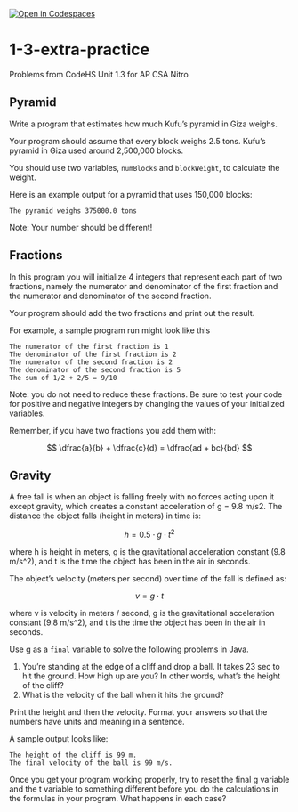 [![Open in Codespaces](https://classroom.github.com/assets/launch-codespace-2972f46106e565e64193e422d61a12cf1da4916b45550586e14ef0a7c637dd04.svg)](https://classroom.github.com/open-in-codespaces?assignment_repo_id=15799704)
# 1-3-extra-practice
Problems from CodeHS Unit 1.3 for AP CSA Nitro

## Pyramid
Write a program that estimates how much Kufu’s pyramid in Giza weighs.

Your program should assume that every block weighs 2.5 tons. Kufu’s pyramid in Giza used around 2,500,000 blocks.

You should use two variables, `numBlocks` and `blockWeight`, to calculate the weight.

Here is an example output for a pyramid that uses 150,000 blocks:
```
The pyramid weighs 375000.0 tons
```
Note: Your number should be different!

## Fractions
In this program you will initialize 4 integers that represent each part of two fractions, namely the numerator and denominator of the first fraction and the numerator and denominator of the second fraction.

Your program should add the two fractions and print out the result.

For example, a sample program run might look like this
```
The numerator of the first fraction is 1
The denominator of the first fraction is 2
The numerator of the second fraction is 2
The denominator of the second fraction is 5
The sum of 1/2 + 2/5 = 9/10
```
Note: you do not need to reduce these fractions. Be sure to test your code for positive and negative integers by changing the values of your initialized variables.

Remember, if you have two fractions you add them with:

$$ \dfrac{a}{b} + \dfrac{c}{d} = \dfrac{ad + bc}{bd} $$

## Gravity
A free fall is when an object is falling freely with no forces acting upon it except gravity, which creates a constant acceleration of g = 9.8 m/s2. The distance the object falls (height in meters) in time is:

$$h = 0.5 \cdot g \cdot t^2$$

where h is height in meters, g is the gravitational acceleration constant (9.8 m/s^2), and t is the time the object has been in the air in seconds.

The object’s velocity (meters per second) over time of the fall is defined as:

$$ v = g \cdot t $$

where v is velocity in meters / second, g is the gravitational acceleration constant (9.8 m/s^2), and t is the time the object has been in the air in seconds.

Use g as a `final` variable to solve the following problems in Java.

1. You’re standing at the edge of a cliff and drop a ball. It takes 23 sec to hit the ground. How high up are you? In other words, what’s the height of the cliff?
2. What is the velocity of the ball when it hits the ground?

Print the height and then the velocity. Format your answers so that the numbers have units and meaning in a sentence.

A sample output looks like:
```
The height of the cliff is 99 m.
The final velocity of the ball is 99 m/s.
```
Once you get your program working properly, try to reset the final g variable and the t variable to something different before you do the calculations in the formulas in your program. What happens in each case?
